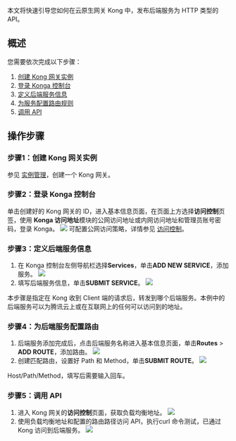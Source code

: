 
本文将快速引导您如何在云原生网关 Kong 中，发布后端服务为 HTTP 类型的 API。

## 概述
您需要依次完成以下步骤：
1. [创建 Kong 网关实例](#step1)
2. [登录 Konga 控制台](#step2)
3. [定义后端服务信息](#step3)
4. [为服务配置路由规则](#step4)
5. [调用 API](#step5)

## 操作步骤
[](id:step1)
### 步骤1：创建 Kong 网关实例
参见 [实例管理](https://cloud.tencent.com/document/product/1364/72495)，创建一个 Kong 网关。

[](id:step2)
### 步骤2：登录 Konga 控制台
单击创建好的 Kong 网关的 ID，进入基本信息页面，在页面上方选择**访问控制**页签，使用 **Konga 访问地址**模块的公网访问地址或内网访问地址和管理员账号密码，登录 Konga。
![](https://qcloudimg.tencent-cloud.cn/raw/b98dd1db82f4bc4a6cfa7496f0038ebe.png)
<dx-alert infotype="explain" title="">
可配置公网访问策略，详情参见 [访问控制](https://cloud.tencent.com/document/product/1364/72496)。
</dx-alert>

[](id:step3)
### 步骤3：定义后端服务信息
1. 在 Konga 控制台左侧导航栏选择**Services**，单击**ADD NEW SERVICE**，添加服务。
![](https://qcloudimg.tencent-cloud.cn/raw/817c7d569181e416aa7828aa24318a6e.png)
2. 填写后端服务信息，单击**SUBMIT SERVICE**。
![](https://qcloudimg.tencent-cloud.cn/raw/5c678c8f0343f2e11d9665352ac8c7a8.png)
<dx-alert infotype="explain" title="">
本步骤是指定在 Kong 收到 Client 端的请求后，转发到哪个后端服务。本例中的后端服务可以为腾讯云上或在互联网上的任何可以访问到的地址。
</dx-alert>

[](id:step4)
### 步骤4：为后端服务配置路由
1. 后端服务添加完成后，点击后端服务名称进入基本信息页面，单击**Routes** > **ADD ROUTE**，添加路由。
![](https://qcloudimg.tencent-cloud.cn/raw/95a0c0ee6f0d45b5afb1dda2da0731b2.png)
2. 创建匹配路由，设置好 Path 和 Method，单击**SUBMIT ROUTE**。
![](https://qcloudimg.tencent-cloud.cn/raw/7b2e55f74444f914eb13bf721d6c7a9b.png)
<dx-alert infotype="notice" title="">
Host/Path/Method，填写后需要输入回车。
</dx-alert>

[](id:step5)
### 步骤5：调用 API
1. 进入 Kong 网关的**访问控制**页面，获取负载均衡地址。
![](https://qcloudimg.tencent-cloud.cn/raw/bf556922e84828150d5dc7ba7721da96.png)
2. 使用负载均衡地址和配置的路由路径访问 API，执行curl 命令测试，已通过 Kong 访问到后端服务。
![](https://qcloudimg.tencent-cloud.cn/raw/98fe2ab99311da9afff5cc23a1409760.png)
